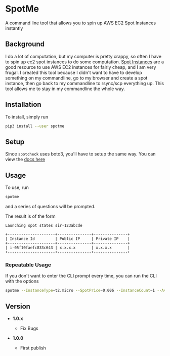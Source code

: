 # SpotMe
A command line tool that allows you to spin up AWS EC2 Spot Instances instantly

## Background
I do a lot of computation, but my computer is pretty crappy, so often I have to spin up ec2 spot instances to do some computation. [Spot Instances](https://aws.amazon.com/ec2/spot/) are a good resource to use AWS EC2 instances for fairly cheap, and I am very frugal. I created this tool because I didn't want to have to develop something on my commandline, go to my browser and create a spot instance, then go back to my commandline to rsync/scp everything up. This tool allows me to stay in my commandline the whole way.

## Installation
To install, simply run

```bash
pip3 install --user spotme
```

## Setup
Since `spotcheck` uses boto3, you'll have to setup the same way. You can view the [docs here](http://boto3.readthedocs.io/en/latest/guide/quickstart.html)


## Usage
To use, run

```bash
spotme
```

and a series of questions will be prompted.

The result is of the form


```
Launching spot states sir-123abcde

+---------------------+---------------+---------------+
| Instance Id         | Public IP     | Private IP    |
+---------------------+---------------+---------------+
| i-05f10faefc833c643 | x.x.x.x       | x.x.x.x       |
+---------------------+---------------+---------------+

```

### Repeatable Usage
If you don't want to enter the CLI prompt every time, you can run the CLI with the options

```bash
spotme --InstanceType=t2.micro --SpotPrice=0.006 --InstanceCount=1 --AvailabilityZone=ca-central-1a --LaunchImageId=ami-d29e25b6

```

## Version
* **1.0.x**
    * Fix Bugs

* **1.0.0**
    * First publish
